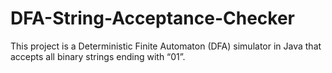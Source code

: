 # DFA-String-Acceptance-Checker
This project is a Deterministic Finite Automaton (DFA) simulator in Java that accepts all binary strings ending with “01”.
